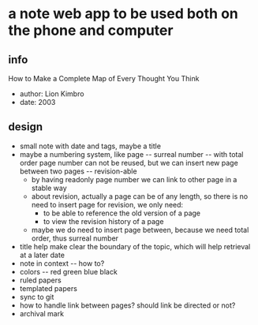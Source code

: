 # a note web app to be used both on the phone and computer

## info

How to Make a Complete Map of Every Thought You Think
- author: Lion Kimbro
- date: 2003

## design

- small note with date and tags, maybe a title
- maybe a numbering system, like page -- surreal number -- with total order
  page number can not be reused,
  but we can insert new page between two pages -- revision-able
  - by having readonly page number we can link to other page in a stable way
  - about revision, actually a page can be of any length,
    so there is no need to insert page for revision,
    we only need:
    - to be able to reference the old version of a page
    - to view the revision history of a page
  - maybe we do need to insert page between,
    because we need total order, thus surreal number
- title help make clear the boundary of the topic,
  which will help retrieval at a later date
- note in context -- how to?
- colors -- red green blue black
- ruled papers
- templated papers
- sync to git
- how to handle link between pages?
  should link be directed or not?
- archival mark
